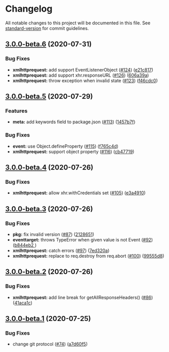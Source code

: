 # Changelog

All notable changes to this project will be documented in this file. See [standard-version](https://github.com/conventional-changelog/standard-version) for commit guidelines.

## [3.0.0-beta.6](https://github.com/ykzts/node-xmlhttprequest/compare/v3.0.0-beta.5...v3.0.0-beta.6) (2020-07-31)


### Bug Fixes

* **xmlhttprequest:** add support EventListenerObject ([#124](https://github.com/ykzts/node-xmlhttprequest/issues/124)) ([e21c817](https://github.com/ykzts/node-xmlhttprequest/commit/e21c817be89ac36b22efe6894b36a7a6562e1488))
* **xmlhttprequest:** add support xhr.responseURL ([#126](https://github.com/ykzts/node-xmlhttprequest/issues/126)) ([606a39a](https://github.com/ykzts/node-xmlhttprequest/commit/606a39a7e167246c5d22e3585db8218ce74e0ac6))
* **xmlhttprequest:** throw exception when invalid state ([#123](https://github.com/ykzts/node-xmlhttprequest/issues/123)) ([f46cdc0](https://github.com/ykzts/node-xmlhttprequest/commit/f46cdc065b371f0361527c46b30320a4572425eb))

## [3.0.0-beta.5](https://github.com/ykzts/node-xmlhttprequest/compare/v3.0.0-beta.4...v3.0.0-beta.5) (2020-07-29)


### Features

* **meta:** add keywords field to package.json ([#113](https://github.com/ykzts/node-xmlhttprequest/issues/113)) ([1457b7f](https://github.com/ykzts/node-xmlhttprequest/commit/1457b7f9a5fee1515e8ade2071b73d405aae1fa2))


### Bug Fixes

* **event:** use Object.defineProperty ([#115](https://github.com/ykzts/node-xmlhttprequest/issues/115)) ([f765c4d](https://github.com/ykzts/node-xmlhttprequest/commit/f765c4dd9d29eb7ee7f25582b2dce2f595cf7e57))
* **xmlhttprequest:** support object property ([#116](https://github.com/ykzts/node-xmlhttprequest/issues/116)) ([cb47719](https://github.com/ykzts/node-xmlhttprequest/commit/cb477198fd575434ce091d4eabfaa2ee52341c38))

## [3.0.0-beta.4](https://github.com/ykzts/node-xmlhttprequest/compare/v3.0.0-beta.3...v3.0.0-beta.4) (2020-07-26)


### Bug Fixes

* **xmlhttprequest:** allow xhr.withCredentials set ([#105](https://github.com/ykzts/node-xmlhttprequest/issues/105)) ([e3a4910](https://github.com/ykzts/node-xmlhttprequest/commit/e3a4910a17d966c4430c82ea94b33a99910eb066))


## [3.0.0-beta.3](https://github.com/ykzts/node-xmlhttprequest/compare/v3.0.0-beta.2...v3.0.0-beta.3) (2020-07-26)


### Bug Fixes

* **pkg:** fix invalid version ([#87](https://github.com/ykzts/node-xmlhttprequest/issues/87)) ([2128651](https://github.com/ykzts/node-xmlhttprequest/commit/21286517da60bdea25467c7d4bfd002898e7245e))
* **eventtarget:** throws TypeError when given value is not Event ([#92](https://github.com/ykzts/node-xmlhttprequest/issues/92)) ([b844eb2 ](https://github.com/ykzts/node-xmlhttprequest/commit/b844eb2fb1dbe0f3c54d1110855cce7241ebd81a))
* **xmlhttprequest:** catch errors ([#97](https://github.com/ykzts/node-xmlhttprequest/issues/97)) ([7ed320a](https://github.com/ykzts/node-xmlhttprequest/commit/7ed320ad738e50eeac98da6265035cfa730a9954))
* **xmlhttprequest:** replace to req.destroy from req.abort ([#100](https://github.com/ykzts/node-xmlhttprequest/issues/100)) ([99555d8](https://github.com/ykzts/node-xmlhttprequest/commit/99555d8d4cc93ce449508247aeff35c2db9816a1))


## [3.0.0-beta.2](https://github.com/ykzts/node-xmlhttprequest/compare/v3.0.0-beta.1...v3.0.0-beta.2) (2020-07-26)


### Bug Fixes

* **xmlhttprequest:** add line break for getAllResponseHeaders() ([#86](https://github.com/ykzts/node-xmlhttprequest/issues/86)) ([41aca1c](https://github.com/ykzts/node-xmlhttprequest/commit/41aca1c4a77c1bc73e6087239ca84ace16bef7f3))

## [3.0.0-beta.1](https://github.com/ykzts/node-xmlhttprequest/compare/v2.2.0...v3.0.0-beta.1) (2020-07-25)


### Bug Fixes

* change git protocol ([#74](https://github.com/ykzts/node-xmlhttprequest/issues/74)) ([a7d60f5](https://github.com/ykzts/node-xmlhttprequest/commit/a7d60f54e6dbe7f27bd24526ccc19cb482813163))

